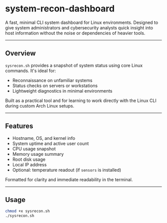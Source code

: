 # system-recon-dashboard

A fast, minimal CLI system dashboard for Linux environments. Designed to give system administrators and cybersecurity analysts quick insight into host information without the noise or dependencies of heavier tools.

---

## Overview

`sysrecon.sh` provides a snapshot of system status using core Linux commands. It's ideal for:

- Reconnaissance on unfamiliar systems
- Status checks on servers or workstations
- Lightweight diagnostics in minimal environments

Built as a practical tool and for learning to work directly with the Linux CLI during custom Arch Linux setups.

---

## Features

- Hostname, OS, and kernel info
- System uptime and active user count
- CPU usage snapshot
- Memory usage summary
- Root disk usage
- Local IP address
- Optional: temperature readout (if `sensors` is installed)

Formatted for clarity and immediate readability in the terminal.

---

## Usage

```bash
chmod +x sysrecon.sh
./sysrecon.sh

